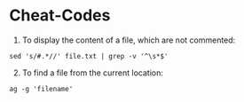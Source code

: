 # Cheat-Codes

1. To display the content of a file, which are not commented:

```
sed 's/#.*//' file.txt | grep -v '^\s*$'
```

2. To find a file from the current location:

```
ag -g 'filename'
```
